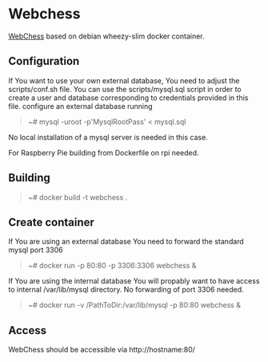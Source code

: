 # Webchess

[WebChess](https://github.com/Thorium/webchess) based on debian wheezy-slim docker container.


## Configuration

If You want to use your own external database, You need to adjust the scripts/conf.sh file.
You can use the scripts/mysql.sql script in order to create a user and database 
corresponding to credentials provided in this file. 
configure an external database running

> ~# mysql -uroot -p'MysqlRootPass' < mysql.sql

No local installation of a mysql server is needed in this case.
 
For Raspberry Pie building from Dockerfile on rpi needed.



## Building

> ~# docker build -t webchess .


## Create container

If You are using an external database You need to forward the standard mysql port 3306 

> ~# docker run -p 80:80 -p 3306:3306 webchess &

If You are using the internal database You will propably want to have access to internal /var/lib/mysql directory.
No forwarding of port 3306 needed.

> ~# docker run -v /PathToDir:/var/lib/mysql -p 80:80 webchess &


## Access

WebChess should be accessible via http://hostname:80/ 

